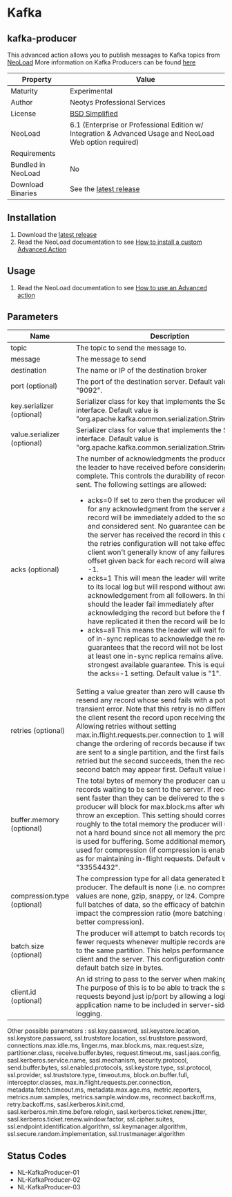 # Kafka

## kafka-producer
This advanced action allows you to publish messages to Kafka topics from [NeoLoad](https://www.neotys.com/neoload/overview)
More information on Kafka Producers can be found [here](http://kafka.apache.org/0102/documentation/#producerconfigs)

 | Property | Value |
 | -----| -------------- |
 | Maturity | Experimental |
 | Author   | Neotys Professional Services |
 | License  | [BSD Simplified](https://www.neotys.com/documents/legal/bsd-neotys.txt) |
 | NeoLoad  | 6.1 (Enterprise or Professional Edition w/ Integration & Advanced Usage and NeoLoad Web option required)|
 | Requirements | |
 | Bundled in NeoLoad | No
 | Download Binaries | See the [latest release](https://github.com/ttheol/kafka/releases/latest)
 
 ## Installation
 
 1. Download the [latest release](https://github.com/ttheol/kafka/releases/latest)
 1. Read the NeoLoad documentation to see [How to install a custom Advanced Action](https://www.neotys.com/documents/doc/neoload/latest/en/html/#25928.htm)
 
 ## Usage
 
 1. Read the NeoLoad documentation to see [How to use an Advanced action](https://www.neotys.com/documents/doc/neoload/latest/en/html/#25929.htm)
 
 ## Parameters
 | Name             | Description |
 | -----            | ----- |
 | topic | The topic to send the message to. |
 | message | The message to send |
 | destination | The name or IP of the destination broker |
 | port (optional) | The port of the destination server. Default value is "9092". |
 | key.serializer (optional) | Serializer class for key that implements the Serializer interface. Default value is "org.apache.kafka.common.serialization.StringSerializer". |
 | value.serializer (optional) | Serializer class for value that implements the Serializer interface. Default value is "org.apache.kafka.common.serialization.StringSerializer". |
 | acks (optional) | The number of acknowledgments the producer requires the leader to have received before considering a request complete. This controls the durability of records that are sent. The following settings are allowed: <br> <ul><li> acks=0 If set to zero then the producer will not wait for any acknowledgment from the server at all. The record will be immediately added to the socket buffer and considered sent. No guarantee can be made that the server has received the record in this case, and the retries configuration will not take effect (as the client won't generally know of any failures). The offset given back for each record will always be set to -1.</li><li>acks=1 This will mean the leader will write the record to its local log but will respond without awaiting full acknowledgement from all followers. In this case should the leader fail immediately after acknowledging the record but before the followers have replicated it then the record will be lost.</li><li>acks=all This means the leader will wait for the full set of in-sync replicas to acknowledge the record. This guarantees that the record will not be lost as long as at least one in-sync replica remains alive. This is the strongest available guarantee. This is equivalent to the acks=-1 setting. Default value is "1".</li></ul> |
 | retries (optional) | Setting a value greater than zero will cause the client to resend any record whose send fails with a potentially transient error. Note that this retry is no different than if the client resent the record upon receiving the error. Allowing retries without setting max.in.flight.requests.per.connection to 1 will potentially change the ordering of records because if two batches are sent to a single partition, and the first fails and is retried but the second succeeds, then the records in the second batch may appear first. Default value is "0". |
 | buffer.memory (optional) | The total bytes of memory the producer can use to buffer records waiting to be sent to the server. If records are sent faster than they can be delivered to the server the producer will block for max.block.ms after which it will throw an exception. This setting should correspond roughly to the total memory the producer will use, but is not a hard bound since not all memory the producer uses is used for buffering. Some additional memory will be used for compression (if compression is enabled) as well as for maintaining in-flight requests. Default value is "33554432". |
 | compression.type (optional) | The compression type for all data generated by the producer. The default is none (i.e. no compression). Valid values are none, gzip, snappy, or lz4. Compression is of full batches of data, so the efficacy of batching will also impact the compression ratio (more batching means better compression). |
 | batch.size (optional) | The producer will attempt to batch records together into fewer requests whenever multiple records are being sent to the same partition. This helps performance on both the client and the server. This configuration controls the default batch size in bytes. |
 | client.id (optional) | An id string to pass to the server when making requests. The purpose of this is to be able to track the source of requests beyond just ip/port by allowing a logical application name to be included in server-side request logging. |

Other possible parameters : ssl.key.password, ssl.keystore.location, ssl.keystore.password, ssl.truststore.location, ssl.truststore.password, connections.max.idle.ms, linger.ms, max.block.ms, max.request.size, partitioner.class, receive.buffer.bytes, request.timeout.ms, sasl.jaas.config, sasl.kerberos.service.name, sasl.mechanism, security.protocol, send.buffer.bytes, ssl.enabled.protocols, ssl.keystore.type, ssl.protocol, ssl.provider, ssl.truststore.type, timeout.ms, block.on.buffer.full, interceptor.classes, max.in.flight.requests.per.connection, metadata.fetch.timeout.ms, metadata.max.age.ms, metric.reporters, metrics.num.samples, metrics.sample.window.ms, reconnect.backoff.ms, retry.backoff.ms, sasl.kerberos.kinit.cmd, sasl.kerberos.min.time.before.relogin, sasl.kerberos.ticket.renew.jitter, sasl.kerberos.ticket.renew.window.factor, ssl.cipher.suites, ssl.endpoint.identification.algorithm, ssl.keymanager.algorithm, ssl.secure.random.implementation, ssl.trustmanager.algorithm
## Status Codes
* NL-KafkaProducer-01
* NL-KafkaProducer-02
* NL-KafkaProducer-03
